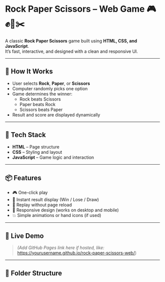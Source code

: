 # Rock Paper Scissors – Web Game 🎮✊📄✂️

A classic **Rock Paper Scissors** game built using **HTML, CSS, and JavaScript**.  
It’s fast, interactive, and designed with a clean and responsive UI.

---

## 🎯 How It Works

- User selects **Rock**, **Paper**, or **Scissors**
- Computer randomly picks one option
- Game determines the winner:
  - Rock beats Scissors
  - Paper beats Rock
  - Scissors beats Paper
- Result and score are displayed dynamically

---

## 🧠 Tech Stack

- **HTML** – Page structure  
- **CSS** – Styling and layout  
- **JavaScript** – Game logic and interaction

---

## 📦 Features

- 🎮 One-click play
- 👀 Instant result display (Win / Lose / Draw)
- 🔁 Replay without page reload
- 📱 Responsive design (works on desktop and mobile)
- 💥 Simple animations or hand icons (if used)

---

## 🚀 Live Demo

> _(Add GitHub Pages link here if hosted, like:_  
> https://yourusername.github.io/rock-paper-scissors-web/)

---

## 🧱 Folder Structure

